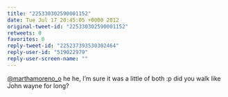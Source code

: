 ```yaml
---
title: "225330302590001152"
date: Tue Jul 17 20:45:05 +0000 2012
original-tweet-id: "225330302590001152"
retweets: 0
favorites: 0
reply-tweet-id: "225237393530302464"
reply-user-id: "519022979"
reply-user-screen-name: ""
---
```

<a href="https://twitter.com/marthamoreno_o">@marthamoreno_o</a> he he, I’m sure it was a little of both :p did you walk like John wayne for long?
